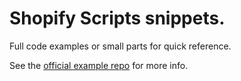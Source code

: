 # Shopify Scripts snippets.
Full code examples or small parts for quick reference.

See the [official example repo](https://github.com/Shopify/scripts-public) for more info. 
